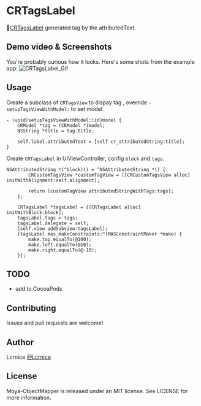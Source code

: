 # CRTagsLabel

📌[CRTagsLabel](https://github.com/Lcrnice/CRTagsLabel) generated tag by the attributedText.  

## Demo video & Screenshots
You're probably curious how it looks. Here's some shots from the example app:
![CRTagsLabel_Gif](http://ww1.sinaimg.cn/large/006y8lVajw1f9pqam7eqjg30aa0ic1kx.gif)

## Usage  

Create a subclass of `CRTagsView` to dispay tag , override `-setupTagsViewWithModel:` to set model.  
```obj-c
- (void)setupTagsViewWithModel:(id)model {
    CRModel *tag = (CRModel *)model;
    NSString *title = tag.title;
    
    self.label.attributedText = [self cr_attributedString:title];
}
```

Create `CRTagsLabel` in UIViewController, config `block` and `tags`.
```obj-c
NSAttributedString *(^block)() = ^NSAttributedString *() {
        CRCustomTagsView *customTagView = [[CRCustomTagsView alloc] initWithAlignment:self.alignment];
        
        return [customTagView attributedStringWithTags:tags];
    };
    
    CRTagsLabel *tagsLabel = [[CRTagsLabel alloc] initWithBlock:block];
    tagsLabel.tags = tags;
    tagsLabel.delegate = self;
    [self.view addSubview:tagsLabel];
    [tagsLabel mas_makeConstraints:^(MASConstraintMaker *make) {
        make.top.equalTo(@100);
        make.left.equalTo(@10);
        make.right.equalTo(@-10);
    }];
```

## TODO
* add to CocoaPods

## Contributing

Issues and pull requests are welcome!

## Author

Lcrnice [@Lcrnice](https://twitter.com/Lcrnice)

## License

Moya-ObjectMapper is released under an MIT license. See LICENSE for more information.

